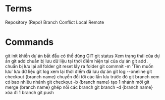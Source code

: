 # Terms
Repository (Repo)
Branch
Conflict
Local
Remote
# Commands

git init                        khiến dự án bắt đầu có thể dùng GIT
git status                      Xem trạng thái của dự án
git add                         chuẩn bị lưu dữ liệu tại thời điểm hiện tại của dự án
git add .                       chuẩn bị lưu lại all folder
git reset                       lấy ra folder 
git commnit -m 'Tên muốn lưu'   lưu dữ liệu 
git log                         xem lại thời điểm đã lưu dự án
git log --oneline 
git checkout {branch name}      chuyển đổi tới các lần lưu trước đó
git branch                      xem có bao nhiêu nhánh
git checkout -b {branch name}   tạo 1 nhánh mới
git merge {branch name}         ghép nối các branch
git branch -d {branch name}     xóa đi 1 branch
git push                        

